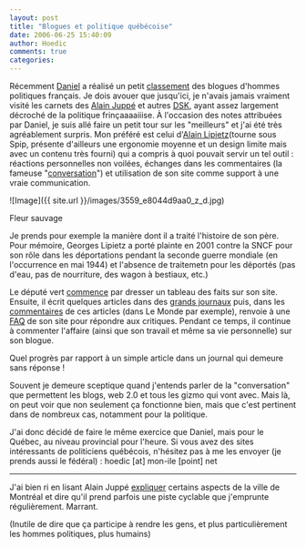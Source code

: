 ```yaml
---
layout: post
title: "Blogues et politique québécoise"
date: 2006-06-25 15:40:09
author: Hoedic
comments: true
categories: 
---
```



Récemment [Daniel](http://glazman.org/) a réalisé un petit [classement](http://glazman.org/weblog/dotclear/index.php?2006/06/22/1902-blog-politique-blog-de-politique-2) des blogues d'hommes politiques français. Je dois avouer que jusqu'ici, je n'avais jamais vraiment visité les carnets des [Alain Juppé](http://www.al1jup.com/) et autres [DSK](http://www.blogdsk.net/), ayant assez largement décroché de la politique frinçaaaaiiise. À l'occasion des notes attribuées par Daniel, je suis allé faire un petit tour sur les "meilleurs" et j'ai été très agréablement surpris. Mon préféré est celui d'[Alain Lipietz](http://lipietz.net/)(tourne sous Spip, présente d'ailleurs une ergonomie moyenne et un design limite mais avec un contenu très fourni) qui a compris à quoi pouvait servir un tel outil : réactions personnelles non voilées, échanges dans les commentaires (la fameuse "[conversation](http://zeroseconde.blogspot.com/2006/06/de-la-conversation-la-connaisance.html)") et utilisation de son site comme support à une vraie communication.

![Image]({{ site.url }}/images/3559_e8044d9aa0_z_d.jpg)
<div class="photoattrib">Fleur sauvage</div>


Je prends pour exemple la manière dont il a traité l'histoire de son père. Pour mémoire, Georges Lipietz a porté plainte en 2001 contre la SNCF pour son rôle dans les déportations pendant la seconde guerre mondiale (en l'occurrence en mai 1944) et l'absence de traitemetn pour les déportés (pas d'eau, pas de nourriture, des wagon à bestiaux, etc.)

Le député vert [commence](http://lipietz.net/rubrique.php3?id_rubrique=75) par dresser un tableau des faits sur son site. Ensuite, il écrit quelques articles dans des [grands journaux](http://www.lemonde.fr/web/article/0,1-0,36-783388,0.html) puis, dans les [commentaires](http://www.lemonde.fr/web/article/reactions/0,1-0,36-783388,0.html) de ces articles (dans Le Monde par exemple), renvoie à une [FAQ](http://lipietz.net/rubrique.php3?id_rubrique=76) de son site pour répondre aux critiques. Pendant ce temps, il continue à commenter l'affaire (ainsi que son travail et même sa vie personnelle) sur son blogue.

Quel progrès par rapport à un simple article dans un journal qui demeure sans réponse !

Souvent je demeure sceptique quand j'entends parler de la "conversation" que permettent les blogs, web 2.0 et tous les gizmo qui vont avec. Mais là, on peut voir que non seulement ça fonctionne bien, mais que c'est pertinent dans de nombreux cas, notamment pour la politique.

J'ai donc décidé de faire le même exercice que Daniel, mais pour le Québec, au niveau provincial pour l'heure. Si vous avez des sites intéressants de politiciens québécois, n'hésitez pas à me les envoyer (je prends aussi le fédéral) : hoedic [at] mon-ile [point] net

***

J'ai bien ri en lisant Alain Juppé [expliquer](http://www.al1jup.com/viewPost.php?id=275) certains aspects de la ville de Montréal et dire qu'il prend parfois une piste cyclable que j'emprunte régulièrement. Marrant.

(Inutile de dire que ça participe à rendre les gens, et plus particulièrement les hommes politiques, plus humains)
